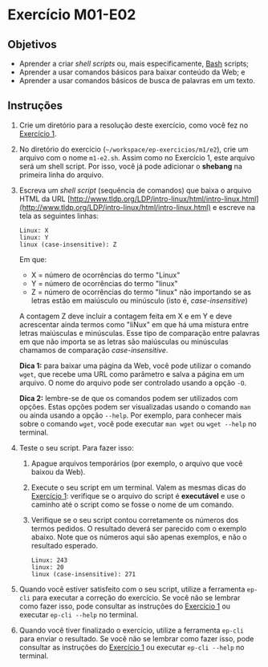 Exercício M01-E02
=================

Objetivos
---------

- Aprender a criar *shell scripts* ou, mais especificamente, [Bash](https://pt.wikipedia.org/wiki/Bash) scripts;
- Aprender a usar comandos básicos para baixar conteúdo da Web; e
- Aprender a usar comandos básicos de busca de palavras em um texto.

Instruções
----------

1. Crie um diretório para a resolução deste exercício, como você fez no [Exercício 1](m01-e01.html).

2. No diretório do exercício (`~/workspace/ep-exercicios/m1/e2`), crie um arquivo com o nome `m1-e2.sh`.
Assim como no Exercício 1, este arquivo será um shell script. Por isso, você já pode adicionar o **shebang**
na primeira linha do arquivo.

3. Escreva um *shell script* (sequência de comandos) que baixa o arquivo HTML da URL [http://www.tldp.org/LDP/intro-linux/html/intro-linux.html](http://www.tldp.org/LDP/intro-linux/html/intro-linux.html) e escreve na tela as seguintes linhas:

    ```text
    Linux: X
    linux: Y
    linux (case-insensitive): Z
    ```

    Em que:
      - X = número de ocorrências do termo "Linux"
      - Y = número de ocorrências do termo "linux"
      - Z = número de ocorrências do termo "linux" não importando se as letras estão em maiúsculo
        ou minúsculo (isto é, *case-insensitive*)

    A contagem Z deve incluir a contagem feita em X e em Y e deve acrescentar ainda termos como "liNux" em que há uma mistura entre letras maiúsculas e minúsculas. Esse tipo de comparação entre palavras em que não importa se as letras são maiúsculas ou minúsculas chamamos de comparação *case-insensitive*.

    **Dica 1:** para baixar uma página da Web, você pode utilizar o comando `wget`, que recebe uma URL como parâmetro e salva a página em um arquivo. O nome do arquivo pode ser controlado usando a opção `-O`.

    **Dica 2:** lembre-se de que os comandos podem ser utilizados com opções. Estas opções podem ser visualizadas usando o comando `man` ou ainda usando a opção `--help`. Por exemplo, para conhecer mais sobre o comando `wget`, você pode executar `man wget` ou `wget --help` no terminal.

5. Teste o seu script. Para fazer isso:

    1. Apague arquivos temporários (por exemplo, o arquivo que você baixou da Web).
    2. Execute o seu script em um terminal. Valem as mesmas dicas do [Exercício 1](m01-e01.html):
    verifique se o arquivo do script é **executável** e use o caminho até o script como se fosse o
    nome de um comando.
    3. Verifique se o seu script contou corretamente os números dos termos pedidos.
    O resultado deverá ser parecido com o exemplo abaixo. Note que os números aqui são apenas
    exemplos, e não o resultado esperado.

        ```text
        Linux: 243
        linux: 20
        linux (case-insensitive): 271
        ```
6. Quando você estiver satisfeito com o seu script, utilize a ferramenta `ep-cli`
   para executar a correção do exercício. Se você não se lembrar como fazer isso, pode consultar
   as instruções do [Exercício 1](m01-e01.html) ou executar `ep-cli --help` no terminal.

7. Quando você tiver finalizado o exercício, utilize a ferramenta `ep-cli`
   para enviar o resultado. Se você não se lembrar como fazer isso, pode consultar
   as instruções do [Exercício 1](m01-e01.html) ou executar `ep-cli --help` no terminal.
